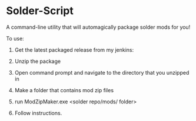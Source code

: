 Solder-Script
=============

A command-line utility that will automagically package solder mods for you!

To use:

1) Get the latest packaged release from my jenkins:

2) Unzip the package

3) Open command prompt and navigate to the directory that you unzipped in

4) Make a folder that contains mod zip files

5) run ModZipMaker.exe <inputfolder> <temporary folder> <solder repo/mods/ folder>

6) Follow instructions.
